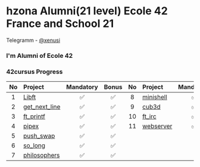 # hzona Alumni(21 level) Ecole 42 France and School 21
Telegramm - [@xenusi](http://t-do.ru/xenusi "Telegram channel")

### I'm Alumni of Ecole 42

### 42cursus Progress
| No  | Project                                        | Mandatory | Bonus  | No  | Project                                      | Mandatory | Bonus  |
| :-: | :--------------------------------------------- | :-------: | :----: | :-: | :------------------------------------------- | :-------: | :----: |
| 1   | [Libft](../../../libft_42)                     |   ✅      |   ✅   | 8   | [minishell](../../../minishell_42)            |   ✅      |   ✅   |
| 2   | [get_next_line](../../../get_next_line)        |   ✅      |   ✅   | 9   | [cub3d](../../../cub3d_42)                    |   ✅      |   ✅   | 
| 3   | [ft_printf](../../../printf_42)                |   ✅      |   ✅   | 10  | [ft_irc](../../../ft_irc_42      )              |   ✅      |  ✅    |
| 4   | [pipex](../../../pipex_42)                     |   ✅      |   ✅   |11  | [webserver](../../../webserv      )              |   ✅      |  ✅    |
| 5   | [push_swap](../../../push_swap_42)             |   ✅      |   ✅   | 
| 6   | [so_long](../../../so_long)                    |   ✅      |   ✅   |
| 7   | [philosophers](../../../philosophers_42)       |   ✅      |   ✅   |
